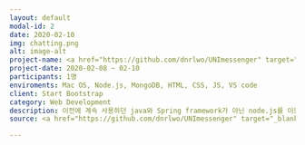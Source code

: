 ```yaml
---
layout: default
modal-id: 2
date: 2020-02-10
img: chatting.png
alt: image-alt
project-name: <a href="https://github.com/dnrlwo/UNImessenger" target="_blank">UNI 메신져</a>
project-date: 2020-02-08 ~ 02-10
participants: 1명
enviroments: Mac OS, Node.js, MongoDB, HTML, CSS, JS, VS code
client: Start Bootstrap
category: Web Development
description: 이전에 계속 사용하던 java와 Spring framework가 아닌 node.js를 이용한 서버를 구성하였습니다. 또한 mongoDB를 새롭게 사용하여 NoSQL에 대한 이해도를 높였습니다.
source: <a href="https://github.com/dnrlwo/UNImessenger" target="_blank">코드 보러가기</a>

---
```

